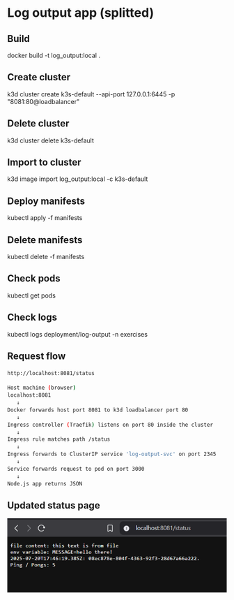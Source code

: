 # Log output app (splitted)

## Build

docker build -t log_output:local .

## Create cluster

k3d cluster create k3s-default --api-port 127.0.0.1:6445 -p "8081:80@loadbalancer"

## Delete cluster

k3d cluster delete k3s-default

## Import to cluster

k3d image import log_output:local -c k3s-default

## Deploy manifests

kubectl apply -f manifests

## Delete manifests

kubectl delete -f manifests

## Check pods

kubectl get pods

## Check logs

kubectl logs deployment/log-output -n exercises

## Request flow

```bash
http://localhost:8081/status

Host machine (browser)
localhost:8081
   ↓
Docker forwards host port 8081 to k3d loadbalancer port 80
   ↓
Ingress controller (Traefik) listens on port 80 inside the cluster
   ↓
Ingress rule matches path /status
   ↓
Ingress forwards to ClusterIP service 'log-output-svc' on port 2345
   ↓
Service forwards request to pod on port 3000
   ↓
Node.js app returns JSON
```

## Updated status page

![Updated ss](docs/env_var_browser.png)

